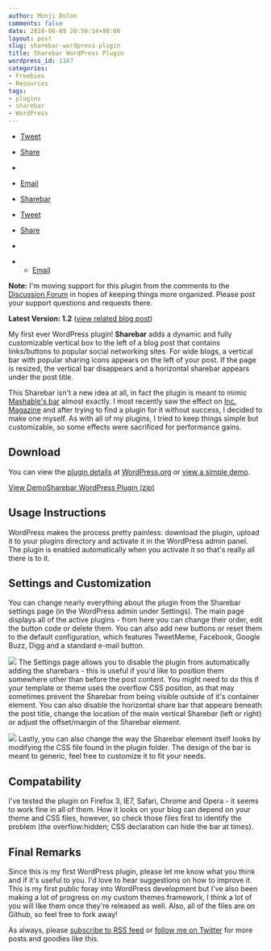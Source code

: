 ```yaml
---
author: Monji Dolon
comments: false
date: 2010-06-09 20:50:14+00:00
layout: post
slug: sharebar-wordpress-plugin
title: Sharebar WordPress Plugin
wordpress_id: 1167
categories:
- Freebies
- Resources
tags:
- plugins
- sharebar
- WordPress
---
```




  * [Tweet](http://twitter.com/share)
  * [Share](http://www.facebook.com/sharer.php)
  * [](http://www.google.com/buzz/post)
  * [Email](mailto:?subject=http://devgrow.com/sharebar-wordpress-plugin/)
  * [Sharebar](http://devgrow.com/sharebar)




  * [Tweet](http://twitter.com/share)
  * [Share](http://www.facebook.com/sharer.php)
  * [](http://www.google.com/buzz/post)
  *   * [Email](mailto:?subject=http://devgrow.com/sharebar-wordpress-plugin/)






**Note:** I'm moving support for this plugin from the comments to the [Discussion Forum](http://devgrow.com/discuss/forum/plugins) in hopes of keeping things more organized.  Please post your support questions and requests there.





**Latest Version: 1.2** ([view related blog post](http://devgrow.com/sharebar-1-2-released/))



My first ever WordPress plugin!  **Sharebar** adds a dynamic and fully customizable vertical box to the left of a blog post that contains links/buttons to popular social networking sites.  For wide blogs, a vertical bar with popular sharing icons appears on the left of your post.  If the page is resized, the vertical bar disappears and a horizontal sharebar appears under the post title.

This Sharebar isn't a new idea at all, in fact the plugin is meant to mimic [Mashable's bar](http://mashable.com/2010/06/08/feather-report/) almost exactly.  I most recently saw the effect on [Inc. Magazine](http://www.inc.com/) and after trying to find a plugin for it without success, I decided to make one myself.  As with all of my plugins, I tried to keep things simple but customizable, so some effects were sacrificed for performance gains.



## Download


You can view the [plugin details](http://wordpress.org/extend/plugins/sharebar/) at [WordPress.org](http://www.wordpress.org/) or [view a simple demo](http://devgrow.com/plugins/sharebar/).


[View Demo](http://devgrow.com/plugins/sharebar/)[Sharebar WordPress Plugin (zip)](http://downloads.wordpress.org/plugin/sharebar.zip)





## Usage Instructions


WordPress makes the process pretty painless: download the plugin, upload it to your plugins directory and activate it in the WordPress admin panel.  The plugin is enabled automatically when you activate it so that's really all there is to it.



## Settings and Customization


You can change nearly everything about the plugin from the Sharebar settings page (in the WordPress admin under Settings).  The main page displays all of the active plugins - from here you can change their order, edit the button code or delete them.  You can also add new buttons or reset them to the default configuration, which features TweetMeme, Facebook, Google Buzz, Digg and a standard e-mail button.

![](http://devgrow.s3.amazonaws.com/assets/images/settings1.png)
The Settings page allows you to disable the plugin from automatically adding the sharebars - this is useful if you'd like to position them somewhere other than before the post content.  You might need to do this if your template or theme uses the overflow CSS position, as that may sometimes prevent the Sharebar from being visible outside of it's container element.  You can also disable the horizontal share bar that appears beneath the post title, change the location of the main vertical Sharebar (left or right) or adjust the offset/margin of the Sharebar element.

![](http://devgrow.s3.amazonaws.com/assets/images/settings2.png)
Lastly, you can also change the way the Sharebar element itself looks by modifying the CSS file found in the plugin folder.  The design of the bar is meant to generic, feel free to customize it to fit your needs.



## Compatability


I've tested the plugin on Firefox 3, IE7, Safari, Chrome and Opera - it seems to work fine in all of them.  How it looks on your blog can depend on your theme and CSS files, however, so check those files first to identify the problem (the overflow:hidden; CSS declaration can hide the bar at times).



## Final Remarks


Since this is my first WordPress plugin, please let me know what you think and if it's useful to you.  I'd love to hear suggestions on how to improve it.  This is my first public foray into WordPress development but I've also been making a lot of progress on my custom themes framework, I think a lot of you will like them once they're released as well.  Also, all of the files are on Github, so feel free to fork away!

As always, please [subscribe to RSS feed](http://feeds.feedburner.com/devgrow) or [follow me on Twitter](http://twitter.com/ThinkDevGrow) for more posts and goodies like this.
